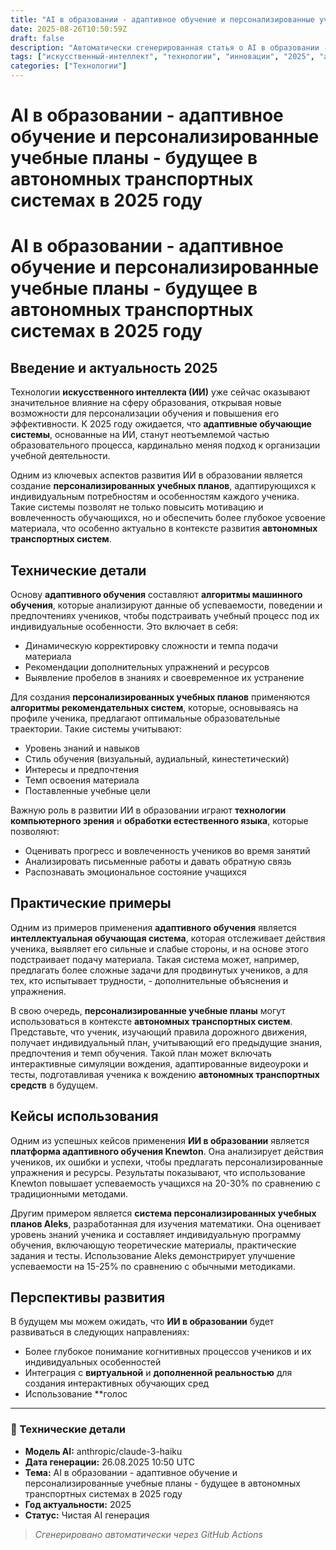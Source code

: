 ```yaml
---
title: "AI в образовании - адаптивное обучение и персонализированные учебные планы - будущее в автономных транспортных системах в 2025 году"
date: 2025-08-26T10:50:59Z
draft: false
description: "Автоматически сгенерированная статья о AI в образовании - адаптивное обучение и персонализированные учебные планы - будущее в автономных транспортных системах в 2025 году"
tags: ["искусственный-интеллект", "технологии", "инновации", "2025", "ai"]
categories: ["Технологии"]
---
```


# AI в образовании - адаптивное обучение и персонализированные учебные планы - будущее в автономных транспортных системах в 2025 году



# AI в образовании - адаптивное обучение и персонализированные учебные планы - будущее в автономных транспортных системах в 2025 году

## Введение и актуальность 2025

Технологии **искусственного интеллекта (ИИ)** уже сейчас оказывают значительное влияние на сферу образования, открывая новые возможности для персонализации обучения и повышения его эффективности. К 2025 году ожидается, что **адаптивные обучающие системы**, основанные на ИИ, станут неотъемлемой частью образовательного процесса, кардинально меняя подход к организации учебной деятельности.

Одним из ключевых аспектов развития ИИ в образовании является создание **персонализированных учебных планов**, адаптирующихся к индивидуальным потребностям и особенностям каждого ученика. Такие системы позволят не только повысить мотивацию и вовлеченность обучающихся, но и обеспечить более глубокое усвоение материала, что особенно актуально в контексте развития **автономных транспортных систем**.

## Технические детали

Основу **адаптивного обучения** составляют **алгоритмы машинного обучения**, которые анализируют данные об успеваемости, поведении и предпочтениях учеников, чтобы подстраивать учебный процесс под их индивидуальные особенности. Это включает в себя:

- Динамическую корректировку сложности и темпа подачи материала
- Рекомендации дополнительных упражнений и ресурсов
- Выявление пробелов в знаниях и своевременное их устранение

Для создания **персонализированных учебных планов** применяются **алгоритмы рекомендательных систем**, которые, основываясь на профиле ученика, предлагают оптимальные образовательные траектории. Такие системы учитывают:

- Уровень знаний и навыков
- Стиль обучения (визуальный, аудиальный, кинестетический)
- Интересы и предпочтения
- Темп освоения материала
- Поставленные учебные цели

Важную роль в развитии ИИ в образовании играют **технологии компьютерного зрения** и **обработки естественного языка**, которые позволяют:

- Оценивать прогресс и вовлеченность учеников во время занятий
- Анализировать письменные работы и давать обратную связь
- Распознавать эмоциональное состояние учащихся

## Практические примеры

Одним из примеров применения **адаптивного обучения** является **интеллектуальная обучающая система**, которая отслеживает действия ученика, выявляет его сильные и слабые стороны, и на основе этого подстраивает подачу материала. Такая система может, например, предлагать более сложные задачи для продвинутых учеников, а для тех, кто испытывает трудности, - дополнительные объяснения и упражнения.

В свою очередь, **персонализированные учебные планы** могут использоваться в контексте **автономных транспортных систем**. Представьте, что ученик, изучающий правила дорожного движения, получает индивидуальный план, учитывающий его предыдущие знания, предпочтения и темп обучения. Такой план может включать интерактивные симуляции вождения, адаптированные видеоуроки и тесты, подготавливая ученика к вождению **автономных транспортных средств** в будущем.

## Кейсы использования

Одним из успешных кейсов применения **ИИ в образовании** является **платформа адаптивного обучения Knewton**. Она анализирует действия учеников, их ошибки и успехи, чтобы предлагать персонализированные упражнения и ресурсы. Результаты показывают, что использование Knewton повышает успеваемость учащихся на 20-30% по сравнению с традиционными методами.

Другим примером является **система персонализированных учебных планов Aleks**, разработанная для изучения математики. Она оценивает уровень знаний ученика и составляет индивидуальную программу обучения, включающую теоретические материалы, практические задания и тесты. Использование Aleks демонстрирует улучшение успеваемости на 15-25% по сравнению с обычными методиками.

## Перспективы развития

В будущем мы можем ожидать, что **ИИ в образовании** будет развиваться в следующих направлениях:

- Более глубокое понимание когнитивных процессов учеников и их индивидуальных особенностей
- Интеграция с **виртуальной** и **дополненной реальностью** для создания интерактивных обучающих сред
- Использование **голос

---

### 🔧 Технические детали

- **Модель AI:** anthropic/claude-3-haiku
- **Дата генерации:** 26.08.2025 10:50 UTC
- **Тема:** AI в образовании - адаптивное обучение и персонализированные учебные планы - будущее в автономных транспортных системах в 2025 году
- **Год актуальности:** 2025
- **Статус:** Чистая AI генерация

> *Сгенерировано автоматически через GitHub Actions*
